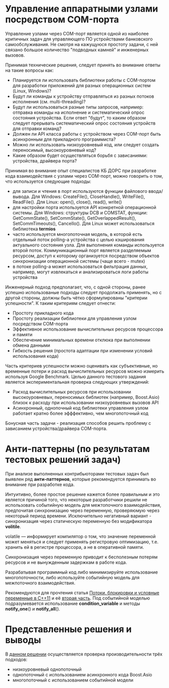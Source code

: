 # Управление аппаратными узлами посредством COM-порта

Управление узлами через COM-порт является одной из наиболее критичных задач для управляющего ПО устройствами банковского самообслуживания. Не смотря на кажущуюся простоту задачи, с ней связано большое количество "подводных камней" и инженерных вызовов.

Принимая технические решения, следует принять во внимание ответы на такие вопросы как:

-	Планируется ли использовать библиотеки работы с COM-портом для разработки приложений для разных операционных систем (Linux, Windows)?
-	Будут ли команды к устройству отправляться из разных потоков исполнения (см. multi-threading)?
-	Будут ли использоваться разные типы запросов, например: отправка команды на исполнение и систематический опрос состояния устройства. Если ответ "будут", то каким образом следует прерывать систематический опрос состояния устройств для отправки команд?
- Должен ли API класса работы с устройством через COM-порт быть асинхронным для прикладного программиста?
-	Можно ли использовать низкоуровневый код, или следует создать переносимый, высокоуровневый код?
-	Какие образом будет осуществляться борьбя с зависаниями: устройства, драйвера порта?

Принимая во внимание опыт специалистов КБ ДОРС при разработке кода взаимодействия с узлами через COM-порт, можно говорить о том, что используется следующие подходы:

- для записи и чтения в порт используются функции файлового ввода/вывода. Для Windows: CreateFile(), CloseHandle(), WriteFile(), ReadFile(). Для Linux: open(), close(), read(), write()
- для настройки порта используется API конкретной операционной системы. Для Windows: структуры DCB и COMSTAT, функции: GetCommState(), SetCommState(), GetOverlappedResult(), SetCommTimeouts(), CancelIo(). Для Linux может использоваться библиотека **termios**
- часто используется многопоточная модель, в которой есть отдельный поток polling-а устройства с целью кэширования актуального состояния узла. Для выполнения команды используется второй поток. Коммуникационный порт является разделяемым ресурсом, доступ к которому организуется посредством объектов синхронизации операционной системы (чаще всего - mutex)
- в потоке polling-а может использоваться фильтрация данных, например, могут извлекаться и анализироваться логи работы устройства

Инженерный подход предполагает, что, с одной стороны, ранее успешно использованые подходы следует продолжать применять, но с другой стороны, должны быть чётко сформулированы "критерии успешности". К таким критериям следует отнести:

- Простоту прикладного кода
- Простоту реализации библиотеки для управления узлом посредством COM-порта
- Эффективное использование вычислительных ресурсов процессора и памяти
- Обеспечение минимальных времени отклюка при выполнении обмена данными
- Гибкость решения (простота адаптации при изменении условий использования кода)

Часть критериев успешности можно оценивать как субъективные, но временные потери и расход вычислительных ресурсов можно измерить используя Google Benchmark. Целью данного тестового задания является экспериментальная проверка следующих утверждений:

- Расход вычислительных ресурсов при использовании высокоуровневых, переносимых библиотек (например, Boost.Asio) близок к расходу при использовании низкоуровневых вызовов API
- Асинхронный, однопочный код библиотеки управления узлом работает кратно более эфффективно, чем многопоточный код

Бонусная часть задачи - реализация способов решить проблему с зависанием устройства/драйвера COM-порта.

# Анти-паттерны (по результатам тестовых решений задач)

При анализе выполненных контрибьюторами тестовых задач был выявлен ряд **анти-паттернов**, которые рекомендуется принимать во внимание при разработке кода.

Интуитивно, более простое решение кажется более правильным и это является причиной того, что некоторые разработчики решили не использовать событийную модель для межтопочного взаимодействия, предпочитая синхронизацию через переменную, проверяюмую через некоторый период времени. Исключительно негативный вариант - синхронизация через статическую переменную без модификатора **volitile**.

volatile — информирует компилятор о том, что значение переменной может меняться и следует применять регистровую оптимизацию, т.е. хранить ей в регистре процессора, а не в оперативной памяти.

Синхронизация через переменную приводит к бесполезным потерям ресурсов и не вынужденным задержкам в работе кода.

Разрабатывая программный код либо минимизируйте использование многопоточности, либо используйте событийную модель для межпоточного взаимодействия.

Рекомендуются для прочтения статья [Потоки, блокировки и условные переменные в C++11](https://habr.com/ru/post/182610/) и её [вторая часть](https://habr.com/ru/post/182626/). Под событийной моделью подразумевается использование **condition_variable** и методы **notify_one**() и **notify_all**().

# Представленные решения и выводы

В [данном решении](https://github.com/Muzantip/CommPortTest/tree/master) осуществляется проверка производительности трёх подходов:

- низкоуровневый однопоточный
- однопоточный с использованием асинхронного кода Boost.Asio
- многопоточный с использованием событийной модели

